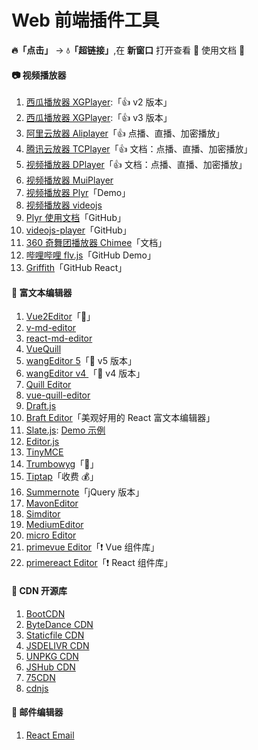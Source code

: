 # Web 前端插件工具

**🔥「点击」** -> **💧「超链接」**,在 **新窗口** 打开查看 👀 使用文档 📜

#### 📷 视频播放器

1.  [西瓜播放器 XGPlayer](https://h5player.bytedance.com/):「👍 v2 版本」
2.  [西瓜播放器 XGPlayer](http://v2.h5player.bytedance.com/):「👍 v3 版本」
3.  [阿里云放器 Aliplayer](https://player.alicdn.com/aliplayer/index.html)「👍 点播、直播、加密播放」
4.  [腾讯云放器 TCPlayer](https://cloud.tencent.com/document/product/881/30818)「👍 文档：点播、直播、加密播放」
5.  [视频播放器 DPlayer](https://dplayer.diygod.dev/zh/)「👍 文档：点播、直播、加密播放」
6.  [视频播放器 MuiPlayer](https://muiplayer.js.org/zh/)
7.  [视频播放器 Plyr](https://plyr.io/)「Demo」
8.  [视频播放器 videojs](https://videojs.com/)
9.  [Plyr 使用文档](https://github.com/sampotts/plyr)「GitHub」
10. [videojs-player](https://github.surmon.me/videojs-player)「GitHub」
11. [360 奇舞团播放器 Chimee](https://chimee.org/docs/index.html)「文档」
12. [哔哩哔哩 flv.js](http://bilibili.github.io/flv.js/demo/)「GitHub Demo」
13. [Griffith](https://github.com/zhihu/griffith/blob/master/README-zh-Hans.md)「GitHub React」

#### 📜 富文本编辑器

1.  [Vue2Editor](https://www.vue2editor.com/)「🌟」
2.  [v-md-editor](https://code-farmer-i.github.io/vue-markdown-editor/zh/)
3.  [react-md-editor](https://uiw.gitee.io/react-md-editor/)
4.  [VueQuill](https://vueup.github.io/vue-quill/)
5.  [wangEditor 5](https://www.wangeditor.com/)「🌟 v5 版本」
6.  [wangEditor v4 ](https://www.wangeditor.com/v4/)「🌟 v4 版本」
7.  [Quill Editor](https://quilljs.com/)
8.  [vue-quill-editor](https://github.surmon.me/vue-quill-editor)
9.  [Draft.js](https://draftjs.org/)
10. [Braft Editor](https://braft.margox.cn/)「美观好用的 React 富文本编辑器」
11. [Slate.js](https://doodlewind.github.io/slate-doc-cn/): [Demo 示例](https://www.slatejs.org/examples/richtext)
12. [Editor.js](https://editorjs.io/)
13. [TinyMCE](http://tinymce.ax-z.cn/)
14. [Trumbowyg](https://alex-d.github.io/Trumbowyg/)「🌟」
15. [Tiptap](https://tiptap.dev/)「收费 💰」
16. [Summernote](https://summernote.org/)「jQuery 版本」
17. [MavonEditor](https://www.mavoneditor.com/)
18. [Simditor](https://simditor.tower.im/)
19. [MediumEditor](https://yabwe.github.io/medium-editor/)
20. [micro Editor](https://micro-editor.github.io/)
21. [primevue Editor](https://primevue.org/editor)「❗️ Vue 组件库」
22. [primereact Editor](https://primereact.org/editor/)「❗️ React 组件库」

#### 🔗 CDN 开源库

1.  [BootCDN](https://www.bootcdn.cn/)
2.  [ByteDance CDN](https://cdn.bytedance.com/)
3.  [Staticfile CDN](http://www.staticfile.org/)
4.  [JSDELIVR CDN](https://www.jsdelivr.com/)
5.  [UNPKG CDN](https://unpkg.com/)
6.  [JSHub CDN](https://jshub.com/)
7.  [75CDN](https://cdn.baomitu.com/)
8.  [cdnjs](https://cdnjs.com/)

#### 📮 邮件编辑器

1. [React Email](https://react.email/)
